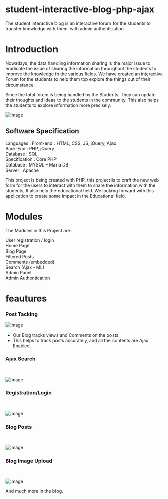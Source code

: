 # student-interactive-blog-php-ajax
The student interactive blog is an interactive forum for the students to transfer knowledge with them. with admin authentication.

# Introduction
Nowadays, the data handling information sharing is the major issue to eradicate the issue of sharing the information throughout the students to improve the knowledge in the various fields. We have created an interactive Forum for the students to help them top explore the things out of their circumstance.

Since the total forum is being handled by the Students. They can update their thoughts and ideas to the students in the community. This also helps the students to explore information more precisely.

![image](https://user-images.githubusercontent.com/57557106/119769530-3c5eef00-bed8-11eb-9ddc-7549762b1274.png)

## Software Specification
Languages : 
Front-end : HTML, CSS, JS, jQuery, Ajax
<br>
Back-End : PHP, jQuery
<br>
Database : SQL
<br>
Specification : Core PHP
<br>
Database : MYSQL – Maria DB
<br>
Server : Apache
<br>


This project is being created with PHP, this project is to craft the new web form for the users to interact with them to share the information with the students, It also help the educational field.
	We looking forward with this application to create some impact in the Educational field.

# Modules
The Modules in this Project are :

User registration / login
<br>
Home Page<br>
Blog Page<br>
Filtered Posts<br>
Comments (embedded)<br>
Search (Ajax - ML)<br>
Admin Panel<br>
Admin Authentication<br>

# feautures
<h3>Post Tacking</h3>

![image](https://user-images.githubusercontent.com/57557106/119769953-1b4ace00-bed9-11eb-9c9a-f2d161679ebf.png)

<ul>
  <li>Our Blog tracks views and Comments on the posts.</li>
  <li>This helps to track posts accurately, and all the contents are Ajax Enabled.</li>
</ul>


<h3>Ajax Search</h3><br>
 
![image](https://user-images.githubusercontent.com/57557106/119770453-d8d5c100-bed9-11eb-903e-c56ce6cd472f.png)

<h3>Registration/Login</h3><br>

![image](https://user-images.githubusercontent.com/57557106/119770777-497cdd80-beda-11eb-8734-2f8d82ad04c8.png)

<h3>Blog Posts</h3><br>

![image](https://user-images.githubusercontent.com/57557106/119770833-5e597100-beda-11eb-8924-d79746899247.png)

<h3>Blog Image Upload</h3><br>

![image](https://user-images.githubusercontent.com/57557106/119770913-7c26d600-beda-11eb-9da2-774ce463d383.png)

And much more in the blog.
